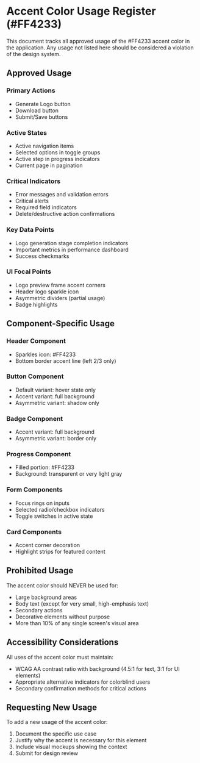 # Accent Color Usage Register (#FF4233)

This document tracks all approved usage of the #FF4233 accent color in the application. Any usage not listed here should be considered a violation of the design system.

## Approved Usage

### Primary Actions
- Generate Logo button
- Download button
- Submit/Save buttons

### Active States
- Active navigation items
- Selected options in toggle groups
- Active step in progress indicators
- Current page in pagination

### Critical Indicators
- Error messages and validation errors
- Critical alerts
- Required field indicators
- Delete/destructive action confirmations

### Key Data Points
- Logo generation stage completion indicators
- Important metrics in performance dashboard
- Success checkmarks

### UI Focal Points
- Logo preview frame accent corners
- Header logo sparkle icon
- Asymmetric dividers (partial usage)
- Badge highlights

## Component-Specific Usage

### Header Component
- Sparkles icon: #FF4233
- Bottom border accent line (left 2/3 only)

### Button Component
- Default variant: hover state only
- Accent variant: full background
- Asymmetric variant: shadow only

### Badge Component
- Accent variant: full background
- Asymmetric variant: border only

### Progress Component
- Filled portion: #FF4233
- Background: transparent or very light gray

### Form Components
- Focus rings on inputs
- Selected radio/checkbox indicators
- Toggle switches in active state

### Card Components
- Accent corner decoration
- Highlight strips for featured content

## Prohibited Usage

The accent color should NEVER be used for:
- Large background areas
- Body text (except for very small, high-emphasis text)
- Secondary actions
- Decorative elements without purpose
- More than 10% of any single screen's visual area

## Accessibility Considerations

All uses of the accent color must maintain:
- WCAG AA contrast ratio with background (4.5:1 for text, 3:1 for UI elements)
- Appropriate alternative indicators for colorblind users
- Secondary confirmation methods for critical actions

## Requesting New Usage

To add a new usage of the accent color:
1. Document the specific use case
2. Justify why the accent is necessary for this element
3. Include visual mockups showing the context
4. Submit for design review